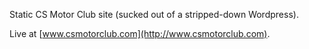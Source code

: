 Static CS Motor Club site (sucked out of a stripped-down Wordpress).

Live at [www.csmotorclub.com](http://www.csmotorclub.com).

